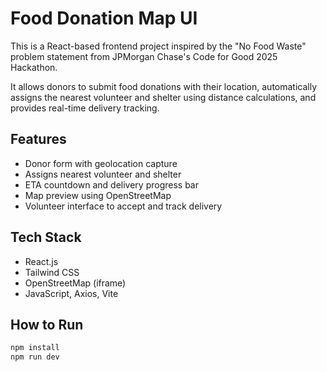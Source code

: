 # Food Donation Map UI

This is a React-based frontend project inspired by the "No Food Waste" problem statement from JPMorgan Chase's Code for Good 2025 Hackathon.

It allows donors to submit food donations with their location, automatically assigns the nearest volunteer and shelter using distance calculations, and provides real-time delivery tracking.

## Features

- Donor form with geolocation capture
- Assigns nearest volunteer and shelter
- ETA countdown and delivery progress bar
- Map preview using OpenStreetMap
- Volunteer interface to accept and track delivery

## Tech Stack

- React.js
- Tailwind CSS
- OpenStreetMap (iframe)
- JavaScript, Axios, Vite

## How to Run

```bash
npm install
npm run dev
